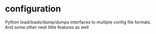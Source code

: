 configuration
=============

Python load/loads/dump/dumps interfaces to multiple config file formats. And some other neat little features as well
